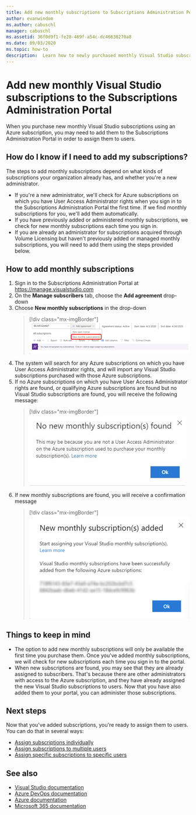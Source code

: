 ```yaml
---
title: Add new monthly subscriptions to Subscriptions Administration Portal | Microsoft Docs
author: evanwindom
ms.author: cabuschl
manager: cabuschl
ms.assetid: 36f0d9f1-fe28-469f-a54c-dc46638270a8
ms.date: 09/03/2020
ms.topic: how-to
description:  Learn how to newly purchased monthly Visual Studio subscriptions to the Subscriptions Administration Portal
---
```

# Add new monthly Visual Studio subscriptions to the Subscriptions Administration Portal
When you purchase new monthly Visual Studio subscriptions using an Azure subscription, you may need to add them to the Subscriptions Administration Portal in order to assign them to users.  

## How do I know if I need to add my subscriptions?
The steps to add monthly subscriptions depend on what kinds of subscriptions your organization already has, and whether you're a new administrator.
- If you're a new administrator, we'll check for Azure subscriptions on which you have User Access Administrator rights when you sign in to the Subscriptions Administration Portal the first time.  If we find monthly subscriptions for you, we'll add them automatically. 
- If you have previously added or administered monthly subscriptions, we check for new monthly subscriptions each time you sign in. 
- If you are already an administrator for subscriptions acquired through Volume Licensing but haven't previously added or managed monthly subscriptions, you will need to add them using the steps provided below.

## How to add monthly subscriptions
1. Sign in to the Subscriptions Administration Portal at <https://manage.visualstudio.com>
1. On the **Manage subscribers** tab, choose the **Add agreement** drop-down 
1. Choose **New monthly subscriptions** in the drop-down
   > [!div class="mx-imgBorder"]
   > ![Add new monthly subscriptions drop-down](_img/add-monthly-subs/add-subs-drop-down.png "Choose 'Add agreement', then 'New monthly subscriptions.")
1. The system will search for any Azure subscriptions on which you have User Access Administrator rights, and will import any Visual Studio subscriptions purchased with those Azure subscriptions.
1. If no Azure subscriptions on which you have User Access Administrator rights are found, or qualifying Azure subscriptions are found but no Visual Studio subscriptions are found, you will receive the following message:
   > [!div class="mx-imgBorder"]
   > ![No new monthly subscriptions found](_img/add-monthly-subs/no-subs-found.png "Error message indicating that there are no Azure subscription or Visual Studio subscriptions are available to you.")
1. If new monthly subscriptions are found, you will receive a confirmation message
   > [!div class="mx-imgBorder"]
   > ![Subscriptions added confirmation message](_img/add-monthly-subs/subs-added-confirmation.png "A confirmation message will display the subscriptions you've added.")

## Things to keep in mind
- The option to add new monthly subscriptions will only be available the first time you purchase them.  Once you've added monthly subscriptions, we will check for new subscriptions each time you sign in to the portal. 
- When new subscriptions are found, you may see that they are already assigned to subscribers.  That's because there are other administrators with access to the Azure subscription, and they have already assigned the new Visual Studio subscriptions to users.  Now that you have also added them to your portal, you can administer those subscriptions. 

## Next steps
Now that you've added subscriptions, you're ready to assign them to users.  You can do that in several ways:
- [Assign subscriptions individually](assign-license.md)
- [Assign subscriptions to multiple users](assign-license-bulk.md)
- [Assign specific subscriptions to specific users](assign-guid.md)

## See also
- [Visual Studio documentation](https://docs.microsoft.com/visualstudio/)
- [Azure DevOps documentation](https://docs.microsoft.com/azure/devops/)
- [Azure documentation](https://docs.microsoft.com/azure/)
- [Microsoft 365 documentation](https://docs.microsoft.com/microsoft-365/)
